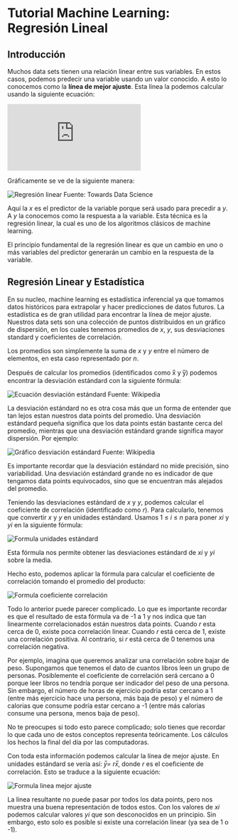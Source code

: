 # Tutorial Machine Learning: Regresión Lineal

## Introducción

Muchos data sets tienen una relación linear entre sus variables. En estos casos, podemos predecir una variable usando un valor conocido. A esto lo conocemos como la **línea de mejor ajuste**. Esta línea la podemos calcular usando la siguiente ecuación: 

![Ecuación regresión linear](https://latex.codecogs.com/gif.latex?y%20%3D%20mx%20&plus;%20b)

Gráficamente se ve de la siguiente manera:

![Regresión linear](https://ds055uzetaobb.cloudfront.net/brioche/uploads/L2d8JUHnbd-linear_regression.svg?width=1500)
Fuente: Towards Data Science

Aquí la *x* es el predictor de la variable porque será usado para precedir a *y*. A *y* la conocemos como la respuesta a la variable. Esta técnica es la regresión linear, la cual es uno de los algoritmos clásicos de machine learning. 

El principio fundamental de la regresión linear es que un cambio en uno o más variables del predictor generarán un cambio en la respuesta de la variable. 

## Regresión Linear y Estadística

En su nucleo, machine learning es estadística inferencial ya que tomamos datos históricos para extrapolar y hacer predicciones de datos futuros. La estadística es de gran utilidad para encontrar la línea de mejor ajuste. Nuestros data sets son una colección de puntos distribuidos en un gráfico de dispersión, en los cuales tenemos promedios de *x*, *y*, sus desviaciones standard y coeficientes de correlación. 

Los promedios son simplemente la suma de *x* y *y* entre el número de elementos, en esta caso representado por *n*. 

Después de calcular los promedios (identificados como x̅ y y̅) podemos encontrar la desviación estándard con la siguiente fórmula: 

![Ecuación desviación estándard](https://wikimedia.org/api/rest_v1/media/math/render/svg/05100833069f1eb35275f27bf59467b30efb7517)
Fuente: Wikipedia

La desviación estándard no es otra cosa más que un forma de entender que tan lejos estan nuestros data points del promedio. Una desviación estándard pequeña significa que los data points están bastante cerca del promedio, mientras que una desviación estándard grande significa mayor dispersión. Por ejemplo:

![Gráfico desviación estándard](https://upload.wikimedia.org/wikipedia/commons/thumb/8/8c/Standard_deviation_diagram.svg/220px-Standard_deviation_diagram.svg.png)
Fuente: Wikipedia

Es importante recordar que la desviación estándard no mide precisión, sino variabilidad. Una desviación estándard grande no es indicador de que tengamos data points equivocados, sino que se encuentran más alejados del promedio.

Teniendo las desviaciones estándard de *x* y *y*, podemos calcular el coeficiente de correlación (identificado como *r*). Para calcularlo, tenemos que convertir *x* y *y* en unidades estándard. Usamos 1 ≤ *i*  ≤ *n* para poner *xi* y *yi* en la siguiente fórmula:

![Formula unidades estándard](https://www.iloveimg.com/download/1mjmmb2c5Ay7zp7fm65wwjcqczy9d96yvh79z0yr8shlbygsj5lyxzfdxAqw02v2h8z2p16gzw9rp01hk8mdsfhykqhkd1rf1kgqkx6d4xgb120q30bx1rcs9mz04mAdrm3h086x0dzf3wrfywvy1yrktmq80551ymrgfcpAy6jdsx5lvyA1/2)

Esta fórmula nos permite obtener las desviaciones estándard de *xi* y *yi* sobre la media. 

Hecho esto, podemos aplicar la fórmula para calcular el coeficiente de correlación tomando el promedio del producto:
 
![Formula coeficiente correlación](https://www.iloveimg.com/download/1mjmmb2c5Ay7zp7fm65wwjcqczy9d96yvh79z0yr8shlbygsj5lyxzfdxAqw02v2h8z2p16gzw9rp01hk8mdsfhykqhkd1rf1kgqkx6d4xgb120q30bx1rcs9mz04mAdrm3h086x0dzf3wrfywvy1yrktmq80551ymrgfcpAy6jdsx5lvyA1/2)

Todo lo anterior puede parecer complicado. Lo que es importante recordar es que el resultado de esta fórmula va de -1 a 1 y nos indica que tan linearmente correlacionados están nuestros data points. Cuando *r* esta cerca de 0, existe poca correlación linear. Cuando *r* está cerca de 1, existe una correlación positiva. Al contrario, si *r* está cerca de 0 tenemos una correlación negativa.

Por ejemplo, imagina que queremos analizar una correlación sobre bajar de peso. Supongamos que tenemos el dato de cuantos libros leen un grupo de personas. Posiblemente el coeficiente de correlación será cercano a 0 porque leer libros no tendría porque ser indicador del peso de una persona. Sin embargo, el número de horas de ejercicio podria estar cercano a 1 (entre más ejercicio hace una persona, más baja de peso) y el número de calorias que consume podría estar cercano a -1 (entre más calorias consume una persona, menos baja de peso).

No te preocupes si todo esto parece complicado; solo tienes que recordar lo que cada uno de estos conceptos representa teóricamente. Los cálculos los hechos la final del día por las computadoras. 

Con toda esta información podemos calcular la línea de mejor ajuste. En unidades estándard se vería así: *y̅= rx̅*, donde *r* es el coeficiente de correlación. Esto se traduce a la siguiente ecuación:

![Formula linea mejor ajuste](https://www.iloveimg.com/download/1mjmmb2c5Ay7zp7fm65wwjcqczy9d96yvh79z0yr8shlbygsj5lyxzfdxAqw02v2h8z2p16gzw9rp01hk8mdsfhykqhkd1rf1kgqkx6d4xgb120q30bx1rcs9mz04mAdrm3h086x0dzf3wrfywvy1yrktmq80551ymrgfcpAy6jdsx5lvyA1/2)

La línea resultante no puede pasar por todos los data points, pero nos muestra una buena representación de todos estos. Con los valores de *xi* podemos calcular valores *yi* que son desconocidos en un principio. Sin embargo, esto solo es posible si existe una correlación linear (ya sea de 1 o -1). 
